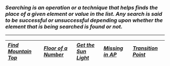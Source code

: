 ### _Searching is an operation or a technique that helps finds the place of a given element or value in the list. Any search is said to be successful or unsuccessful depending upon whether the element that is being searched is found or not._
---
| [_Find Mountain Top_](Solution/Find_Mountain_Top.py) | [_Floor of a Number_](Solution/Floor_of_a_Number.py) |[_Get the Sun Light_](Solution/Get_the_Sun_Light.py)| [_Missing in AP_](Solution/Missing_in_AP.py) | [_Transition Point_](Solution/Transition_Point.py) |
|:---|:---|:---|:---|:---|


